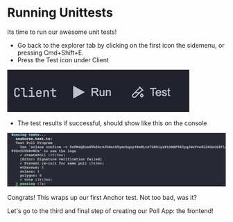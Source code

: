 # Running Unittests

Its time to run our awesome unit tests!

- Go back to the explorer tab by clicking on the first icon the sidemenu, or pressing Cmd+Shift+E.
- Press the Test icon under Client

![run1](images/run1.png)

- The test results if successful, should show like this on the console

![run2](images/run2.png)

Congrats! This wraps up our first Anchor test. Not too bad, was it?

Let's go to the third and final step of creating our Poll App: the frontend!